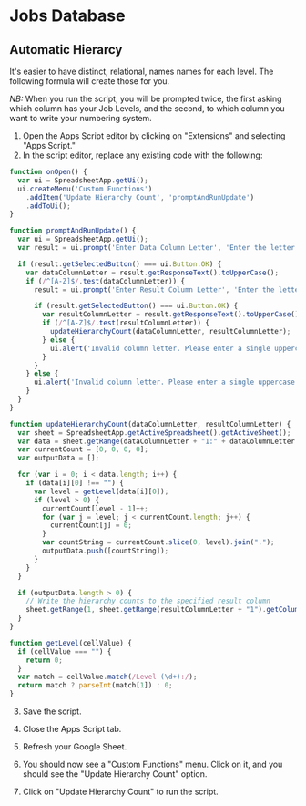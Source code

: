 # Jobs Database
## Automatic Hierarcy
It's easier to have distinct, relational, names names for each level. The following formula will create those for you.

*NB:* When you run the script, you will be prompted twice, the first asking which column has your Job Levels, and the second, to which column you want to write your numbering system.

1. Open the Apps Script editor by clicking on "Extensions" and selecting "Apps Script."
2. In the script editor, replace any existing code with the following:
```javascript
function onOpen() {
  var ui = SpreadsheetApp.getUi();
  ui.createMenu('Custom Functions')
    .addItem('Update Hierarchy Count', 'promptAndRunUpdate')
    .addToUi();
}

function promptAndRunUpdate() {
  var ui = SpreadsheetApp.getUi();
  var result = ui.prompt('Enter Data Column Letter', 'Enter the letter of the column containing the data to READ for hierarchy counts (e.g., B)', ui.ButtonSet.OK_CANCEL);

  if (result.getSelectedButton() === ui.Button.OK) {
    var dataColumnLetter = result.getResponseText().toUpperCase();
    if (/^[A-Z]$/.test(dataColumnLetter)) {
      result = ui.prompt('Enter Result Column Letter', 'Enter the letter of the column where you want to WRITE the hierarchal numbering system (e.g., A)', ui.ButtonSet.OK_CANCEL);

      if (result.getSelectedButton() === ui.Button.OK) {
        var resultColumnLetter = result.getResponseText().toUpperCase();
        if (/^[A-Z]$/.test(resultColumnLetter)) {
          updateHierarchyCount(dataColumnLetter, resultColumnLetter);
        } else {
          ui.alert('Invalid column letter. Please enter a single uppercase letter (A-Z) for the result column.');
        }
      }
    } else {
      ui.alert('Invalid column letter. Please enter a single uppercase letter (A-Z) for the data column.');
    }
  }
}

function updateHierarchyCount(dataColumnLetter, resultColumnLetter) {
  var sheet = SpreadsheetApp.getActiveSpreadsheet().getActiveSheet();
  var data = sheet.getRange(dataColumnLetter + "1:" + dataColumnLetter + sheet.getLastRow()).getValues();
  var currentCount = [0, 0, 0, 0];
  var outputData = [];

  for (var i = 0; i < data.length; i++) {
    if (data[i][0] !== "") {
      var level = getLevel(data[i][0]);
      if (level > 0) {
        currentCount[level - 1]++;
        for (var j = level; j < currentCount.length; j++) {
          currentCount[j] = 0;
        }
        var countString = currentCount.slice(0, level).join(".");
        outputData.push([countString]);
      }
    }
  }

  if (outputData.length > 0) {
    // Write the hierarchy counts to the specified result column
    sheet.getRange(1, sheet.getRange(resultColumnLetter + "1").getColumn(), outputData.length, 1).setValues(outputData);
  }
}

function getLevel(cellValue) {
  if (cellValue === "") {
    return 0;
  }
  var match = cellValue.match(/Level (\d+):/);
  return match ? parseInt(match[1]) : 0;
}
```
3. Save the script.

4. Close the Apps Script tab.

5. Refresh your Google Sheet.

6. You should now see a "Custom Functions" menu. Click on it, and you should see the "Update Hierarchy Count" option.

7. Click on "Update Hierarchy Count" to run the script.
